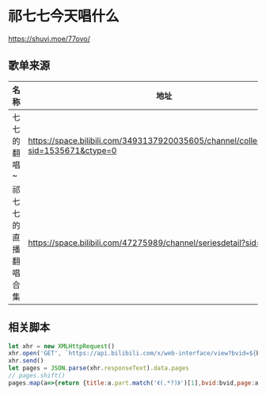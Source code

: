 # 祁七七今天唱什么
https://shuvi.moe/77ovo/
## 歌单来源
|名称|地址|最后检查|数量|
|-----|-----|-----|-----|
|七七的翻唱~|https://space.bilibili.com/3493137920035605/channel/collectiondetail?sid=1535671&ctype=0|2024-01-19|26|
|祁七七的直播翻唱合集|https://space.bilibili.com/47275989/channel/seriesdetail?sid=3580738|2024-01-19|998|
## 相关脚本
```javascript
let xhr = new XMLHttpRequest()
xhr.open('GET', `https://api.bilibili.com/x/web-interface/view?bvid=${bvid}`, false)
xhr.send()
let pages = JSON.parse(xhr.responseText).data.pages
// pages.shift()
pages.map(a=>{return {title:a.part.match('《(.*?)》')[1],bvid:bvid,page:a.page}})
```
